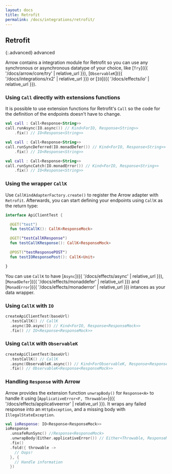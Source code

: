 ```yaml
---
layout: docs
title: Retrofit
permalink: /docs/integrations/retrofit/
---
```


## Retrofit

{:.advanced}
advanced

Arrow contains a integration module for Retrofit so you can use any synchronous or asynchronous datatype of your choice, like [`Try`]({{ '/docs/arrow/core/try' | relative_url }}), [`ObservableK`]({{ '/docs/integrations/rx2' | relative_url }}) or [`IO`]({{ '/docs/effects/io' | relative_url }}).


### Using `Call` directly with extensions functions

It is possible to use extension functions for Retrofit's `Call` so the code for the definition of the endpoints doesn't have to change.

```kotlin
val call : Call<Response<String>>
call.runAsync(IO.async()) // Kind<ForIO, Response<String>>
    .fix() // IO<Response<String>> 		    
```

```kotlin
val call : Call<Response<String>>
call.runSyncDeferred(IO.monadDefer()) // Kind<ForIO, Response<String>>
    .fix() // IO<Response<String>> 		    
```

```kotlin
val call : Call<Response<String>>
call.runSyncCatch(IO.monadError()) // Kind<ForIO, Response<String>>
    .fix() // IO<Response<String>> 		    
```

### Using the wrapper `CallK`

Use `CallKindAdapterFactory.create()` to register the Arrow adapter with `Retrofit`. Afterwards, you can start defining your endpoints using `CallK` as the return type:

```kotlin
interface ApiClientTest {

  @GET("test")
  fun testCallK(): CallK<ResponseMock>

  @GET("testCallKResponse")
  fun testCallKResponse(): CallK<ResponseMock>

  @POST("testResponsePOST")
  fun testIOResponsePost(): CallK<Unit>

}
```

You can use `CallK` to have [`Async`]({{ '/docs/effects/async' | relative_url }}), [`MonadDefer`]({{ '/docs/effects/monaddefer' | relative_url }}) and [`MonadError`]({{ '/docs/effects/monaderror' | relative_url }}) intances as your data wrapper.

### Using `CallK` with `IO`

```kotlin
createApiClientTest(baseUrl)
  .testCallK() // CallK
  .async(IO.async()) // Kind<ForIO, Response<ResponseMock>>
  .fix() // IO<Response<ResponseMock>>
```

### Using `CallK` with `ObservableK`

```kotlin
createApiClientTest(baseUrl)
  .testCallK() // CallK
  .async(ObservableK.async()) // Kind<ForObservableK, Response<ResponseMock>>
  .fix() // ObservableK<Response<ResponseMock>>
```

### Handling `Response` with Arrow

Arrow provides the extension function `unwrapBody()` for `Response<A>` to handle it using [`ApplicativeError<F, Throwable>`]({{ '/docs/effects/applicativeerror' | relative_url }}). It wraps any failed response into an `HttpException`, and a missing body with `IllegalStateException`.

```kotlin
val ioResponse: IO<Response<ResponseMock>>
ioResponse
  .unsafeRunSync() //Response<ResponseMock>
  .unwrapBody(Either.applicativeError()) // Either<Throwable, ResponseMock>
  .fix()
  .fold({ throwable ->
    // Oops!
  }, {
    // Handle information
  })
```

